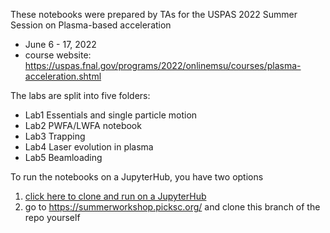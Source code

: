 These notebooks were prepared by TAs for the USPAS 2022 Summer Session on Plasma-based acceleration 
* June 6 - 17, 2022
* course website: https://uspas.fnal.gov/programs/2022/onlinemsu/courses/plasma-acceleration.shtml

The labs are split into five folders:
* Lab1 Essentials and single particle motion
* Lab2 PWFA/LWFA notebook
* Lab3 Trapping
* Lab4 Laser evolution in plasma
* Lab5 Beamloading

To run the notebooks on a JupyterHub, you have two options
1. [click here to clone and run on a JupyterHub](https://summerworkshop.picksc.org/hub/user-redirect/git-pull?repo=https%3A%2F%2Fgithub.com%2FUCLA-Plasma-Simulation-Group%2FJupyterPIC&urlpath=lab%2Ftree%2FJupyterPIC%2F&branch=uspas22)
2. go to https://summerworkshop.picksc.org/ and clone this branch of the repo yourself
